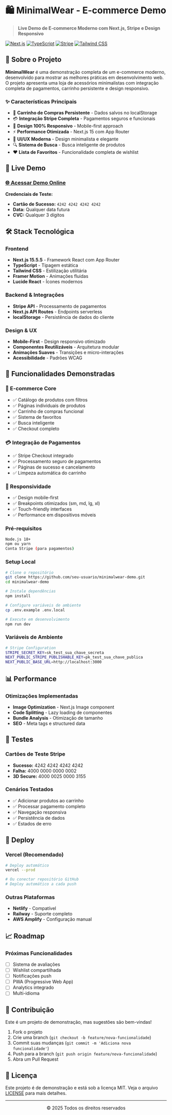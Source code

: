 # 🛍️ MinimalWear - E-commerce Demo

> **Live Demo de E-commerce Moderno com Next.js, Stripe e Design Responsivo**

[![Next.js](https://img.shields.io/badge/Next.js-15.5.5-black?style=flat-square&logo=next.js)](https://nextjs.org/)
[![TypeScript](https://img.shields.io/badge/TypeScript-5.0-blue?style=flat-square&logo=typescript)](https://www.typescriptlang.org/)
[![Stripe](https://img.shields.io/badge/Stripe-Payments-635BFF?style=flat-square&logo=stripe)](https://stripe.com/)
[![Tailwind CSS](https://img.shields.io/badge/Tailwind_CSS-3.0-38B2AC?style=flat-square&logo=tailwind-css)](https://tailwindcss.com/)

## 🎯 Sobre o Projeto

**MinimalWear** é uma demonstração completa de um e-commerce moderno, desenvolvido para mostrar as melhores práticas em desenvolvimento web. O projeto apresenta uma loja de acessórios minimalistas com integração completa de pagamentos, carrinho persistente e design responsivo.

### ✨ Características Principais

- 🛒 **Carrinho de Compras Persistente** - Dados salvos no localStorage
- 💳 **Integração Stripe Completa** - Pagamentos seguros e funcionais
- 📱 **Design 100% Responsivo** - Mobile-first approach
- ⚡ **Performance Otimizada** - Next.js 15 com App Router
- 🎨 **UI/UX Moderna** - Design minimalista e elegante
- 🔍 **Sistema de Busca** - Busca inteligente de produtos
- ❤️ **Lista de Favoritos** - Funcionalidade completa de wishlist

## 🚀 Live Demo

### [🌐 Acessar Demo Online](https://minimalwear-demo.vercel.app)

**Credenciais de Teste:**

- **Cartão de Sucesso:** `4242 4242 4242 4242`
- **Data:** Qualquer data futura
- **CVC:** Qualquer 3 dígitos

## 🛠️ Stack Tecnológica

### Frontend

- **Next.js 15.5.5** - Framework React com App Router
- **TypeScript** - Tipagem estática
- **Tailwind CSS** - Estilização utilitária
- **Framer Motion** - Animações fluidas
- **Lucide React** - Ícones modernos

### Backend & Integrações

- **Stripe API** - Processamento de pagamentos
- **Next.js API Routes** - Endpoints serverless
- **localStorage** - Persistência de dados do cliente

### Design & UX

- **Mobile-First** - Design responsivo otimizado
- **Componentes Reutilizáveis** - Arquitetura modular
- **Animações Suaves** - Transições e micro-interações
- **Acessibilidade** - Padrões WCAG

## 📱 Funcionalidades Demonstradas

### 🛒 E-commerce Core

- ✅ Catálogo de produtos com filtros
- ✅ Páginas individuais de produtos
- ✅ Carrinho de compras funcional
- ✅ Sistema de favoritos
- ✅ Busca inteligente
- ✅ Checkout completo

### 💳 Integração de Pagamentos

- ✅ Stripe Checkout integrado
- ✅ Processamento seguro de pagamentos
- ✅ Páginas de sucesso e cancelamento
- ✅ Limpeza automática do carrinho

### 📱 Responsividade

- ✅ Design mobile-first
- ✅ Breakpoints otimizados (sm, md, lg, xl)
- ✅ Touch-friendly interfaces
- ✅ Performance em dispositivos móveis

### Pré-requisitos

```bash
Node.js 18+
npm ou yarn
Conta Stripe (para pagamentos)
```

### Setup Local

```bash
# Clone o repositório
git clone https://github.com/seu-usuario/minimalwear-demo.git
cd minimalwear-demo

# Instale dependências
npm install

# Configure variáveis de ambiente
cp .env.example .env.local

# Execute em desenvolvimento
npm run dev
```

### Variáveis de Ambiente

```bash
# Stripe Configuration
STRIPE_SECRET_KEY=sk_test_sua_chave_secreta
NEXT_PUBLIC_STRIPE_PUBLISHABLE_KEY=pk_test_sua_chave_publica
NEXT_PUBLIC_BASE_URL=http://localhost:3000
```

## 📊 Performance

### Otimizações Implementadas

- **Image Optimization** - Next.js Image component
- **Code Splitting** - Lazy loading de componentes
- **Bundle Analysis** - Otimização de tamanho
- **SEO** - Meta tags e structured data

## 🧪 Testes

### Cartões de Teste Stripe

- **Sucesso:** 4242 4242 4242 4242
- **Falha:** 4000 0000 0000 0002
- **3D Secure:** 4000 0025 0000 3155

### Cenários Testados

- ✅ Adicionar produtos ao carrinho
- ✅ Processar pagamento completo
- ✅ Navegação responsiva
- ✅ Persistência de dados
- ✅ Estados de erro

## 🚀 Deploy

### Vercel (Recomendado)

```bash
# Deploy automático
vercel --prod

# Ou conectar repositório GitHub
# Deploy automático a cada push
```

### Outras Plataformas

- **Netlify** - Compatível
- **Railway** - Suporte completo
- **AWS Amplify** - Configuração manual

## 📈 Roadmap

### Próximas Funcionalidades

- [ ] Sistema de avaliações
- [ ] Wishlist compartilhada
- [ ] Notificações push
- [ ] PWA (Progressive Web App)
- [ ] Analytics integrado
- [ ] Multi-idioma

## 🤝 Contribuição

Este é um projeto de demonstração, mas sugestões são bem-vindas!

1. Fork o projeto
2. Crie uma branch (`git checkout -b feature/nova-funcionalidade`)
3. Commit suas mudanças (`git commit -m 'Adiciona nova funcionalidade'`)
4. Push para a branch (`git push origin feature/nova-funcionalidade`)
5. Abra um Pull Request

## 📄 Licença

Este projeto é de demonstração e está sob a licença MIT. Veja o arquivo [LICENSE](LICENSE) para mais detalhes.

---

<div align="center">
  <p>© 2025 Todos os direitos reservados</p>
</div>
